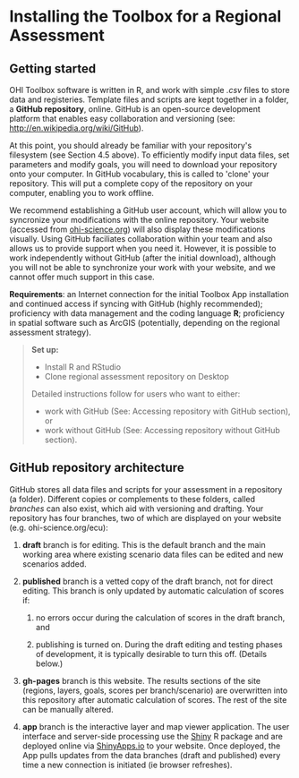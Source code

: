 # Installing the Toolbox for a Regional Assessment 

## Getting started
OHI Toolbox software is written in R, and work with simple *.csv* files to store data and registeries. Template files and scripts are kept together in a folder, a **GitHub repository**, online. GitHub is an open-source development platform that enables easy collaboration and versioning (see: http://en.wikipedia.org/wiki/GitHub).

At this point, you should already be familiar with your repository's filesystem (see Section 4.5 above). To efficiently modify input data files, set parameters and modify goals, you will need to download your repository onto your computer. In GitHub vocabulary, this is called to 'clone' your repository. This will put a complete copy of the repository on your computer, enabling you to work offline.

We recommend establishing a GitHub user account, which will allow you to syncronize your modifications with the online repository. Your website (accessed from [ohi-science.org](http://ohi-science.org)) will also display these modifications visually. Using GitHub faciliates collaboration within your team and also allows us to provide support when you need it. However, it is possible to work independently without GitHub (after the initial download), although you will not be able to synchronize your work with your website, and we cannot offer much support in this case.

**Requirements**: an Internet connection for the initial Toolbox App installation and continued access if syncing with GitHub (highly recommended); proficiency with data management and the coding language **R**; proficiency in spatial software such as ArcGIS (potentially, depending on the regional assessment strategy).

> **Set up:**
> 
>  * Install R and RStudio
>  * Clone regional assessment repository on Desktop
> 
> Detailed instructions follow for users who want to either:
> 
>  * work with GitHub (See: Accessing repository with GitHub section), or 
>  * work without GitHub (See: Accessing repository without GitHub section). 


## GitHub repository architecture

GitHub stores all data files and scripts for your assessment in a repository (a folder). Different copies or complements to these folders, called *branches* can also exist, which aid with versioning and drafting. Your repository has four branches, two of which are displayed on your website (e.g. ohi-science.org/ecu):

1. **draft** branch is for editing. This is the default branch and the main working area where existing scenario data files can be edited and new scenarios added.

1. **published** branch is a vetted copy of the draft branch, not for direct editing. This branch is only updated by automatic calculation of scores if:

    1. no errors occur during the calculation of scores in the draft branch, and

    2. publishing is turned on. During the draft editing and testing phases of development, it is typically desirable to turn this off. (Details below.)

1. **gh-pages** branch is this website. The results sections of the site (regions, layers, goals, scores per branch/scenario) are overwritten into this repository after automatic calculation of scores. The rest of the site can be manually altered.

1. **app** branch is the interactive layer and map viewer application. The user interface and server-side processing use the [Shiny](http://shiny.rstudio.com/) R package and are deployed online via [ShinyApps.io](https://www.shinyapps.io/) to your website. Once deployed, the App pulls updates from the data branches (draft and published) every time a new connection is initiated (ie browser refreshes).


